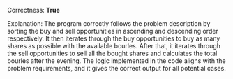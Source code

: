 Correctness: **True**

Explanation: 
The program correctly follows the problem description by sorting the buy and sell opportunities in ascending and descending order respectively. It then iterates through the buy opportunities to buy as many shares as possible with the available bourles. After that, it iterates through the sell opportunities to sell all the bought shares and calculates the total bourles after the evening. The logic implemented in the code aligns with the problem requirements, and it gives the correct output for all potential cases.
